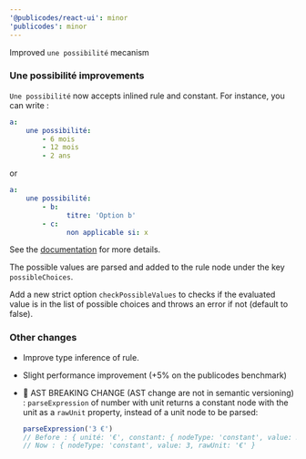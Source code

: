 ```yaml
---
'@publicodes/react-ui': minor
'publicodes': minor
---
```


Improved `une possibilité` mecanism

### Une possibilité improvements

`Une possibilité` now accepts inlined rule and constant.
For instance, you can write :

```yaml
a:
    une possibilité:
        - 6 mois
        - 12 mois
        - 2 ans
```

or

```yaml
a:
    une possibilité:
        - b:
              titre: 'Option b'
        - c:
              non applicable si: x
```

See the [documentation](https://publi.codes/docs/manuel/une-possibilité) for more details.

The possible values are parsed and added to the rule node under the key `possibleChoices`.

Add a new strict option `checkPossibleValues` to checks if the evaluated value is in the list of possible choices and throws an error if not (default to false).

### Other changes

-   Improve type inference of rule.
-   Slight performance improvement (+5% on the publicodes benchmark)

-   🚨 AST BREAKING CHANGE (AST change are not in semantic versioning) :
    `parseExpression` of number with unit returns a constant node with the unit as a `rawUnit` property, instead of a unit node to be parsed:
    ```js
    parseExpression('3 €')
    // Before : { unité: '€', constant: { nodeType: 'constant', value: 3 }
    // Now : { nodeType: 'constant', value: 3, rawUnit: '€' }
    ```
